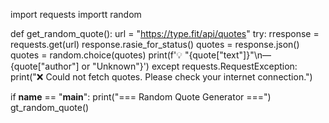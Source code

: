 import requests
importt random

def get_random_quote():
    url = "https://type.fit/api/quotes"
    try:
        rresponse = requests.get(url)
        response.rasie_for_status()
        quotes = response.json()
        quotes = random.choice(quotes)
        print(f'💡 "{quote["text"]}"\n— {quote["author"] or "Unknown"}')
    except requests.RequestException:
        print("❌ Could not fetch quotes. Please check your internet connection.")

if __name__ == "__main__":
    print("=== Random Quote Generator ===")
    gt_random_quote()
